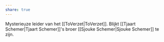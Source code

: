 ```yaml
---
share: true
---
```

Mysterieuze leider van het [[ToVerzet|ToVerzet]]. Blijkt [[Tjaart Schemer|Tjaart Schemer]]'s broer [[Sjouke Schemer|Sjouke Schemer]] te zijn.